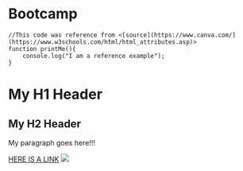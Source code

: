 # Bootcamp
    //This code was reference from <[source](https://www.canva.com/](https://www.w3schools.com/html/html_attributes.asp)>
    function printMe(){
        console.log("I am a reference example");
    }
<!DOCTYPE html>
<html lang="en-US">
<body>
    <h1 title="BOO! This is my header">My H1 Header</h1>
<h2 title="BOO! This is my header...again">My H2 Header</h2>

<p title="This is my paragraph">My paragraph goes here!!!</p>
<a href="https://www.dot.state.mn.us/minnesotago/index50yearvision.html">HERE IS A LINK</a>
<img src="https://transportation.ky.gov/Education/PublishingImages/Group-75-scholarship2-website2.jpg">
</body>
</html>
